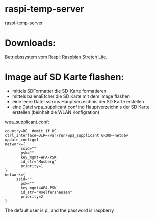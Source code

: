 # raspi-temp-server
raspi-temp-server

# Downloads:

Betriebssystem vom Raspi:
[Raspbian Stretch Lite](https://www.raspberrypi.org/downloads/raspbian/).


# Image auf SD Karte flashen:
- mittels SDFormatter die SD-Karte formatieren
- mittels balenaEtcher die SD Karte mit dem Image flashen
- eine leere Datei ssh ins Hauptverzeichnis der SD Karte erstellen
- eine Datei wpa_supplicant.conf ind Hauptverzeichnis der SD Karte erstellen (beinhalt die WLAN Konfigration)

wpa_supplicant.conf: 
```
country=DE  #omit if US
ctrl_interface=DIR=/var/run/wpa_supplicant GROUP=netdev
update_config=1
network={
       ssid=""
       psk=""
       key_mgmt=WPA-PSK
       id_str="Musberg"
       priority=1
}
network={
     ssid=""
       psk=""
       key_mgmt=WPA-PSK
       id_str="Woelfershausen"
       priority=2
}
```


The default user is pi, and the password is raspberry
